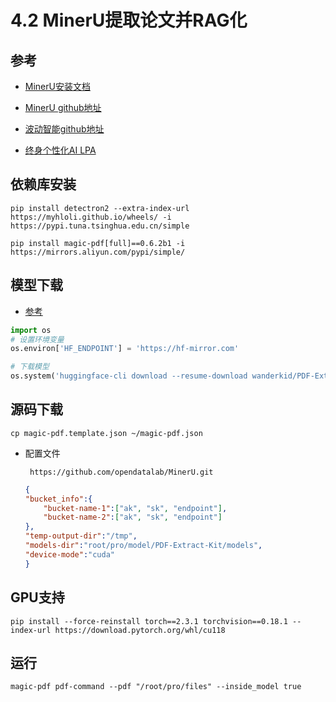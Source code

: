 # 4.2 MinerU提取论文并RAG化

## 参考

- [MinerU安装文档](https://github.com/opendatalab/MinerU/blob/master/README_zh-CN.md)

- [MinerU github地址](https://github.com/opendatalab/MinerU)

- [波动智能github地址](https://github.com/aiwaves-cn)

- [终身个性化AI  LPA](https://github.com/aiwaves-cn/Lifelong-Personalized-AI)


## 依赖库安装

``` pip install detectron2 --extra-index-url https://myhloli.github.io/wheels/ -i https://pypi.tuna.tsinghua.edu.cn/simple ```

```pip install magic-pdf[full]==0.6.2b1 -i https://mirrors.aliyun.com/pypi/simple/```

## 模型下载

- [参考](https://github.com/opendatalab/MinerU/blob/master/docs/how_to_download_models_zh_cn.md)

```python
import os
# 设置环境变量
os.environ['HF_ENDPOINT'] = 'https://hf-mirror.com'

# 下载模型
os.system('huggingface-cli download --resume-download wanderkid/PDF-Extract-Kit --local-dir /root/pro/model/PDF-Extract-Kit')
```

## 源码下载

```cp magic-pdf.template.json ~/magic-pdf.json```

- 配置文件

    ``` https://github.com/opendatalab/MinerU.git```

    ``` json
    {
    "bucket_info":{
        "bucket-name-1":["ak", "sk", "endpoint"],
        "bucket-name-2":["ak", "sk", "endpoint"]
    },
    "temp-output-dir":"/tmp",
    "models-dir":"root/pro/model/PDF-Extract-Kit/models",
    "device-mode":"cuda"
    }
    ```

## GPU支持

```pip install --force-reinstall torch==2.3.1 torchvision==0.18.1 --index-url https://download.pytorch.org/whl/cu118```

## 运行
```magic-pdf pdf-command --pdf "/root/pro/files" --inside_model true```
